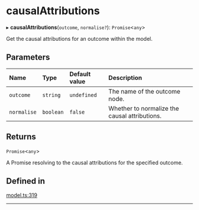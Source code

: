 # causalAttributions


▸ **causalAttributions**(`outcome`, `normalise?`): `Promise`\<`any`\>

Get the causal attributions for an outcome within the model.

## Parameters

| Name | Type | Default value | Description |
| :------ | :------ | :------ | :------ |
| `outcome` | `string` | `undefined` | The name of the outcome node. |
| `normalise` | `boolean` | `false` | Whether to normalize the causal attributions. |

## Returns

`Promise`\<`any`\>

A Promise resolving to the causal attributions for the specified outcome.

## Defined in

[model.ts:319](https://github.com/causalabs/causadb-node/blob/f466638/src/model.ts#L319)

___
